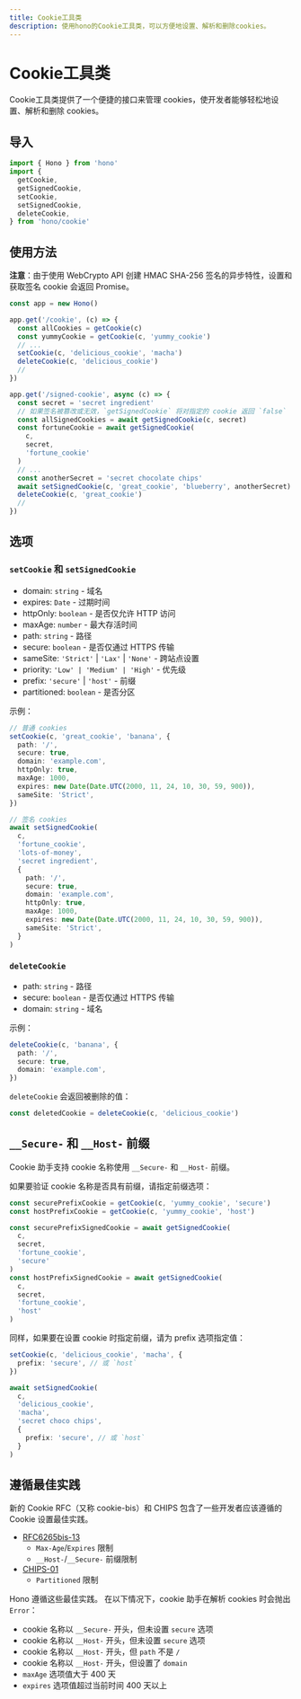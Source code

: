 ```yaml
---
title: Cookie工具类
description: 使用hono的Cookie工具类，可以方便地设置、解析和删除cookies。
---
```


# Cookie工具类

Cookie工具类提供了一个便捷的接口来管理 cookies，使开发者能够轻松地设置、解析和删除 cookies。

## 导入

```ts
import { Hono } from 'hono'
import {
  getCookie,
  getSignedCookie,
  setCookie,
  setSignedCookie,
  deleteCookie,
} from 'hono/cookie'
```

## 使用方法

**注意**：由于使用 WebCrypto API 创建 HMAC SHA-256 签名的异步特性，设置和获取签名 cookie 会返回 Promise。

```ts
const app = new Hono()

app.get('/cookie', (c) => {
  const allCookies = getCookie(c)
  const yummyCookie = getCookie(c, 'yummy_cookie')
  // ...
  setCookie(c, 'delicious_cookie', 'macha')
  deleteCookie(c, 'delicious_cookie')
  //
})

app.get('/signed-cookie', async (c) => {
  const secret = 'secret ingredient'
  // 如果签名被篡改或无效，`getSignedCookie` 将对指定的 cookie 返回 `false`
  const allSignedCookies = await getSignedCookie(c, secret)
  const fortuneCookie = await getSignedCookie(
    c,
    secret,
    'fortune_cookie'
  )
  // ...
  const anotherSecret = 'secret chocolate chips'
  await setSignedCookie(c, 'great_cookie', 'blueberry', anotherSecret)
  deleteCookie(c, 'great_cookie')
  //
})
```

## 选项

### `setCookie` 和 `setSignedCookie`

- domain: `string` - 域名
- expires: `Date` - 过期时间
- httpOnly: `boolean` - 是否仅允许 HTTP 访问
- maxAge: `number` - 最大存活时间
- path: `string` - 路径
- secure: `boolean` - 是否仅通过 HTTPS 传输
- sameSite: `'Strict'` | `'Lax'` | `'None'` - 跨站点设置
- priority: `'Low' | 'Medium' | 'High'` - 优先级
- prefix: `'secure'` | `'host'` - 前缀
- partitioned: `boolean` - 是否分区

示例：

```ts
// 普通 cookies
setCookie(c, 'great_cookie', 'banana', {
  path: '/',
  secure: true,
  domain: 'example.com',
  httpOnly: true,
  maxAge: 1000,
  expires: new Date(Date.UTC(2000, 11, 24, 10, 30, 59, 900)),
  sameSite: 'Strict',
})

// 签名 cookies
await setSignedCookie(
  c,
  'fortune_cookie',
  'lots-of-money',
  'secret ingredient',
  {
    path: '/',
    secure: true,
    domain: 'example.com',
    httpOnly: true,
    maxAge: 1000,
    expires: new Date(Date.UTC(2000, 11, 24, 10, 30, 59, 900)),
    sameSite: 'Strict',
  }
)
```

### `deleteCookie`

- path: `string` - 路径
- secure: `boolean` - 是否仅通过 HTTPS 传输
- domain: `string` - 域名

示例：

```ts
deleteCookie(c, 'banana', {
  path: '/',
  secure: true,
  domain: 'example.com',
})
```

`deleteCookie` 会返回被删除的值：

```ts
const deletedCookie = deleteCookie(c, 'delicious_cookie')
```

## `__Secure-` 和 `__Host-` 前缀

Cookie 助手支持 cookie 名称使用 `__Secure-` 和 `__Host-` 前缀。

如果要验证 cookie 名称是否具有前缀，请指定前缀选项：

```ts
const securePrefixCookie = getCookie(c, 'yummy_cookie', 'secure')
const hostPrefixCookie = getCookie(c, 'yummy_cookie', 'host')

const securePrefixSignedCookie = await getSignedCookie(
  c,
  secret,
  'fortune_cookie',
  'secure'
)
const hostPrefixSignedCookie = await getSignedCookie(
  c,
  secret,
  'fortune_cookie',
  'host'
)
```

同样，如果要在设置 cookie 时指定前缀，请为 prefix 选项指定值：

```ts
setCookie(c, 'delicious_cookie', 'macha', {
  prefix: 'secure', // 或 `host`
})

await setSignedCookie(
  c,
  'delicious_cookie',
  'macha',
  'secret choco chips',
  {
    prefix: 'secure', // 或 `host`
  }
)
```

## 遵循最佳实践

新的 Cookie RFC（又称 cookie-bis）和 CHIPS 包含了一些开发者应该遵循的 Cookie 设置最佳实践。

- [RFC6265bis-13](https://datatracker.ietf.org/doc/html/draft-ietf-httpbis-rfc6265bis-13)
  - `Max-Age`/`Expires` 限制
  - `__Host-`/`__Secure-` 前缀限制
- [CHIPS-01](https://www.ietf.org/archive/id/draft-cutler-httpbis-partitioned-cookies-01.html)
  - `Partitioned` 限制

Hono 遵循这些最佳实践。
在以下情况下，cookie 助手在解析 cookies 时会抛出 `Error`：

- cookie 名称以 `__Secure-` 开头，但未设置 `secure` 选项
- cookie 名称以 `__Host-` 开头，但未设置 `secure` 选项
- cookie 名称以 `__Host-` 开头，但 `path` 不是 `/`
- cookie 名称以 `__Host-` 开头，但设置了 `domain`
- `maxAge` 选项值大于 400 天
- `expires` 选项值超过当前时间 400 天以上
